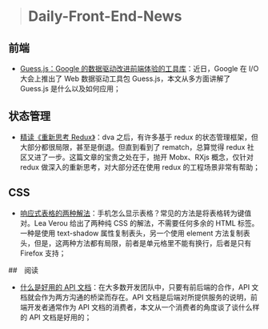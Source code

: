 > # Daily-Front-End-News

## 前端

- [Guess.js：Google 的数据驱动改进前端体验的工具库](http://t.cn/R1WWp7d)：近日，Google 在 I/O 大会上推出了 Web 数据驱动工具包 Guess.js，本文从多方面讲解了 Guess.js 是什么以及如何应用；

## 状态管理

- [精读《重新思考 Redux》](https://zhuanlan.zhihu.com/p/36810237)：dva 之后，有许多基于 redux 的状态管理框架，但大部分都很局限，甚至是倒退。但直到看到了 rematch，总算觉得 redux 社区又进了一步。这篇文章的宝贵之处在于，抛开 Mobx、RXjs 概念，仅针对 redux 做深入的重新思考，对大部分还在使用 redux 的工程场景非常有帮助；

## CSS

- [响应式表格的两种解法](http://lea.verou.me/2018/05/responsive-tables-revisited/)：手机怎么显示表格？常见的方法是将表格转为键值对。Lea Verou 给出了两种纯 CSS 的解法，不需要任何多余的 HTML 标签。一种是使用 text-shadow 属性复制表头，另一个使用 element 方法复制表头，但是，这两种方法都有局限，前者是单元格里不能有换行，后者是只有 Firefox 支持；

##　阅读

- [什么是好用的 API 文档](https://zhuanlan.zhihu.com/p/36729484)：在大多数开发团队中，只要有前后端的合作，API 文档就会作为两方沟通的桥梁而存在。API 文档是后端对所提供服务的说明，前端开发者通常作为 API 文档的消费者，本文从一个消费者的角度谈了谈什么样的 API 文档是好用的；
